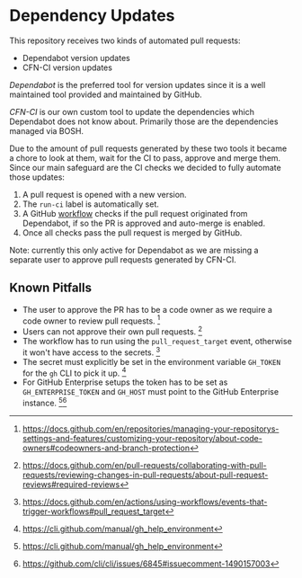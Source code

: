 # Dependency Updates

This repository receives two kinds of automated pull requests:
* Dependabot version updates
* CFN-CI version updates

*Dependabot* is the preferred tool for version updates since it is a well maintained tool provided
and maintained by GitHub.

*CFN-CI* is our own custom tool to update the dependencies which Dependabot does not know about.
Primarily those are the dependencies managed via BOSH.

Due to the amount of pull requests generated by these two tools it became a chore to look at them,
wait for the CI to pass, approve and merge them. Since our main safeguard are the CI checks we
decided to fully automate those updates:

1. A pull request is opened with a new version.
2. The `run-ci` label is automatically set.
3. A GitHub [workflow](/.github/workflows/automerge.yml) checks if the pull request originated from
   Dependabot, if so the PR is approved and auto-merge is enabled.
4. Once all checks pass the pull request is merged by GitHub.

Note: currently this only active for Dependabot as we are missing a separate user to approve pull
requests generated by CFN-CI.

## Known Pitfalls

* The user to approve the PR has to be a code owner as we require a code owner to review pull
  requests. [^1]
* Users can not approve their own pull requests. [^2]
* The workflow has to run using the `pull_request_target` event, otherwise it won't have access to
  the secrets. [^3]
* The secret must explicitly be set in the environment variable `GH_TOKEN` for the `gh` CLI to pick
  it up. [^4]
* For GitHub Enterprise setups the token has to be set as `GH_ENTERPRISE_TOKEN` and `GH_HOST` must
  point to the GitHub Enterprise instance. [^4][^5]

[^1]: https://docs.github.com/en/repositories/managing-your-repositorys-settings-and-features/customizing-your-repository/about-code-owners#codeowners-and-branch-protection
[^2]: https://docs.github.com/en/pull-requests/collaborating-with-pull-requests/reviewing-changes-in-pull-requests/about-pull-request-reviews#required-reviews
[^3]: https://docs.github.com/en/actions/using-workflows/events-that-trigger-workflows#pull_request_target
[^4]: https://cli.github.com/manual/gh_help_environment
[^5]: https://github.com/cli/cli/issues/6845#issuecomment-1490157003
